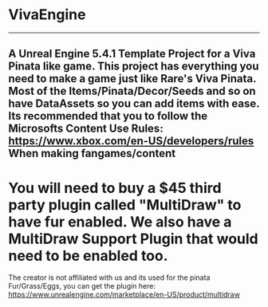 # VivaEngine
---
A Unreal Engine 5.4.1 Template Project for a Viva Pinata like game.
This project has everything you need to make a game just like Rare's Viva Pinata.
Most of the Items/Pinata/Decor/Seeds and so on have DataAssets so you can add items with ease.
Its recommended that you to follow the Microsofts Content Use Rules: https://www.xbox.com/en-US/developers/rules When making fangames/content
---
# You will need to buy a $45 third party plugin called "MultiDraw" to have fur enabled. We also have a MultiDraw Support Plugin that would need to be enabled too.
The creator is not affiliated with us and its used for the pinata Fur/Grass/Eggs, you can get the plugin here: https://www.unrealengine.com/marketplace/en-US/product/multidraw
